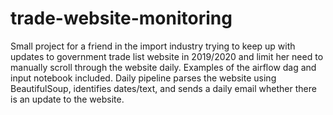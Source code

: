 # trade-website-monitoring

Small project for a friend in the import industry trying to keep up with updates to government trade list website in 2019/2020 and limit her need to manually scroll through the website daily. Examples of the airflow dag and input notebook included. Daily pipeline parses the website using BeautifulSoup, identifies dates/text, and sends a daily email whether there is an update to the website.
